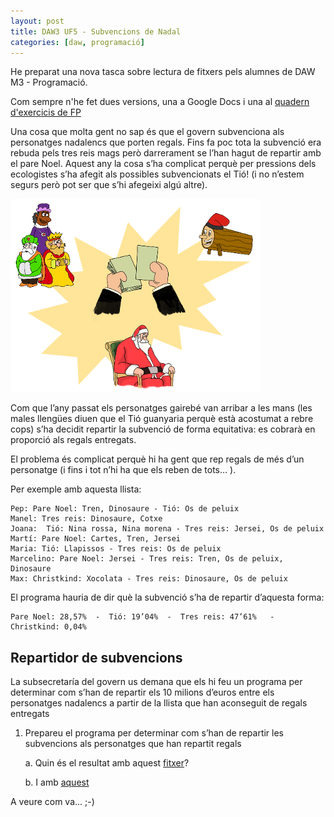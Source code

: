 ```yaml
---
layout: post
title: DAW3 UF5 - Subvencions de Nadal
categories: [daw, programació]
---
```


He preparat una nova tasca sobre lectura de fitxers pels alumnes de DAW M3 - Programació.

Com sempre n'he fet dues versions, una a Google Docs i una al [quadern d'exercicis de FP](https://uf.ctrl-alt-d.net/material/mostra/212/subvencions-de-nadal)

Una cosa que molta gent no sap és que el govern subvenciona als personatges nadalencs que porten regals. Fins fa poc tota la subvenció era rebuda pels tres reis mags però darrerament se l’han hagut de repartir amb el pare Noel. Aquest any la cosa s’ha complicat perquè per pressions dels ecologistes s’ha afegit als possibles subvencionats el Tió! (i no n’estem segurs però pot ser que s’hi afegeixi algú altre).

![Llista](https://raw.githubusercontent.com/utrescu/utrescu.github.io/master/images/subvencions.png)

Com que l’any passat els personatges gairebé van arribar a les mans (les males llengües diuen que el Tió guanyaria perquè està acostumat a rebre cops) s’ha decidit repartir la subvenció de forma equitativa: es cobrarà en proporció als regals entregats.

El problema és complicat perquè hi ha gent que rep regals de més d’un personatge (i fins i tot n’hi ha que els reben de tots… ).

Per exemple amb aquesta llista:

    Pep: Pare Noel: Tren, Dinosaure - Tió: Os de peluix
    Manel: Tres reis: Dinosaure, Cotxe
    Joana:  Tió: Nina rossa, Nina morena - Tres reis: Jersei, Os de peluix
    Martí: Pare Noel: Cartes, Tren, Jersei
    Maria: Tió: Llapissos - Tres reis: Os de peluix
    Marcelino: Pare Noel: Jersei - Tres reis: Tren, Os de peluix, Dinosaure
    Max: Christkind: Xocolata - Tres reis: Dinosaure, Os de peluix

El programa hauria de dir què la subvenció s’ha de repartir d’aquesta forma:

    Pare Noel: 28,57%  -  Tió: 19’04%  -  Tres reis: 47’61%   -   Christkind: 0,04%

Repartidor de subvencions
----------------------
La subsecretaría del govern us demana que els hi feu un programa per determinar com s’han de repartir els 10 milions d’euros entre els personatges nadalencs a partir de la llista que han aconseguit de regals entregats

1. Prepareu el programa per determinar com s’han de repartir les subvencions als personatges que han repartit regals

     a. Quin és el resultat amb aquest [fitxer](https://drive.google.com/file/d/0BxakKCNfTojqZ3dDMVdtLVB6NVU/view?usp=sharing)?

    b. I amb [aquest](https://drive.google.com/file/d/0BxakKCNfTojqNUZBZXozeFhUQXM/view?usp=sharing)


A veure com va... ;-)
